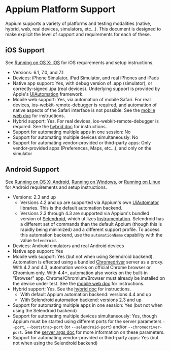 Appium Platform Support
======

Appium supports a variety of platforms and testing modalities (native, hybrid, web, real devices, simulators, etc...). This document is designed to make explicit the level of support and requirements for each of these.

iOS Support
------
See [Running on OS X: iOS](running-on-osx#ios) for iOS requirements and setup instructions.

* Versions: 6.1, 7.0, and 7.1
* Devices: iPhone Simulator, iPad Simulator, and real iPhones and iPads
* Native app support: Yes, with debug version of .app (simulator), or correctly-signed .ipa (real devices). Underlying support is provided by Apple's [UIAutomation](https://developer.apple.com/library/ios/documentation/DeveloperTools/Reference/UIAutomationRef/_index.html) framework.
* Mobile web support: Yes, via automation of mobile Safari. For real devices, ios-webkit-remote-debugger is required, and automation of native aspects of the Safari interface is not possible. See the [mobile web doc](mobile-web) for instructions.
* Hybrid support: Yes. For real devices, ios-webkit-remote-debugger is required. See the [hybrid doc](hybrid) for instructions.
* Support for automating multiple apps in one session: No
* Support for automating multiple devices simultaneously: No
* Support for automating vendor-provided or third-party apps: Only vendor-provided apps (Preferences, Maps, etc...), and only on the simulator

Android Support
------
See [Running on OS X: Android](running-on-osx#android), [Running on Windows](running-on-windows), or [Running on Linux](running-on-linux) for Android requirements and setup instructions.

* Versions: 2.3 and up
  * Versions 4.2 and up are supported via Appium's own [UiAutomator](http://developer.android.com/tools/help/uiautomator/index.html) libraries. This is the default automation backend.
  * Versions 2.3 through 4.3 are supported via Appium's bundled version of [Selendroid](http://selendroid.io), which utilizes [Instrumentation](http://developer.android.com/reference/android/app/Instrumentation.html). Selendroid has a different set of commands than the default Appium (though this is rapidly being minimized) and a different support profile. To access this automation backend, use the `automationName` capability with the value `Selendroid`.
* Devices: Android emulators and real Android devices
* Native app support: Yes
* Mobile web support: Yes (but not when using Selendroid backend). Automation is effected using a bundled [Chromedriver](https://code.google.com/p/selenium/wiki/ChromeDriver) server as a proxy. With 4.2 and 4.3, automation works on official Chrome browser or Chromium only. With 4.4+, automation also works on the built-in "Browser" app. Chrome/Chromium/Browser must already be installed on the device under test. See the [mobile web doc](mobile-web) for instructions.
* Hybrid support: Yes. See the [hybrid doc](hybrid) for instructions.
  * With default Appium automation backend: versions 4.4 and up
  * With Selendroid automation backend: versions 2.3 and up
* Support for automating multiple apps in one session: Yes (but not when using the Selendroid backend)
* Support for automating multiple devices simultaneously: Yes, though Appium must be started using different ports for the server parameters `--port`, `--bootstrap-port` (or `--selendroid-port`) and/or `--chromedriver-port`. See the [server args doc](server-args) for more information on these parameters.
* Support for automating vendor-provided or third-party apps: Yes (but not when using the Selendroid backend)
